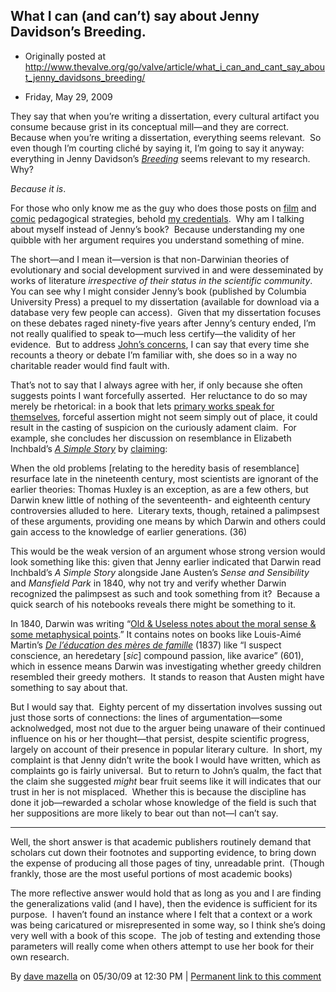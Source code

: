 ## What I can (and can’t) say about Jenny Davidson’s Breeding.

 * Originally posted at http://www.thevalve.org/go/valve/article/what_i_can_and_cant_say_about_jenny_davidsons_breeding/

* Friday, May 29, 2009 

They say that when you’re writing a dissertation, every cultural artifact you consume because grist in its conceptual mill—and they are correct.  Because when you’re writing a dissertation, everything seems relevant.  So even though I’m courting cliché by saying it, I’m going to say it anyway: everything in Jenny Davidson’s [_Breeding_](http://www.amazon.com/exec/obidos/ASIN/0231138784/diesekoschmar-20) seems relevant to my research.  Why?  

_Because it is_.  

For those who only know me as the guy who does those posts on [film](http://acephalous.typepad.com/acephalous/the-dark-knight/) and [comic](http://acephalous.typepad.com/acephalous/watchmen/) pedagogical strategies, behold [my credentials](http://acephalous.typepad.com/files/dissertationabstract.gif).  Why am I talking about myself instead of Jenny’s book?  Because understanding my one quibble with her argument requires you understand something of mine.  

The short—and I mean it—version is that non-Darwinian theories of evolutionary and social development survived in and were desseminated by works of literature _irrespective of their status in the scientific community_.  You can see why I might consider Jenny’s book (published by Columbia University Press) a prequel to my dissertation (available for download via a database very few people can access).  Given that my dissertation focuses on these debates raged ninety-five years after Jenny’s century ended, I’m not really qualified to speak to—much less certify—the validity of her evidence.  But to address [John’s concerns](http://www.thevalve.org/go/valve/article/maps_graphs_trees_and_breeding/), I can say that every time she recounts a theory or debate I’m familiar with, she does so in a way no charitable reader would find fault with.  

That’s not to say that I always agree with her, if only because she often suggests points I want forcefully asserted.  Her reluctance to do so may merely be rhetorical: in a book that lets [primary works speak for themselves](http://www.thevalve.org/go/valve/article/on_the_form_of_jenny_davidsons_breeding/), forceful assertion might not seem simply out of place, it could result in the casting of suspicion on the curiously adament claim.  For example, she concludes her discussion on resemblance in Elizabeth Inchbald’s [_A Simple Story_](http://books.google.com/books?id=tehJAAAAMAAJ&pg=PR3&dq=%22E%3Cbr%20/%3Elizabeth+Inchbald%22+%22a+simple+story%22&ei=x3AgSrr5Bp-OkAS%3Cbr%20/%3EU6Zz3CA&client=firefox-a#PPR1,M1) by [claiming](http://books.google.com/books?id=7P4lD6wDhkUC&dq=%22jenny+davidson%22+breeding&printsec=frontcover&source=bl&ots=ejqlCr4_Zn&sig=uYvWsZv766WVKw84UKFVphBozDQ&hl=en&ei=q-4aSo6ZBor8swPX6KnBCA&sa=X&oi=book_result&ct=result&resnum=9#PPA36,M1):

When the old problems [relating to the heredity basis of resemblance] resurface late in the nineteenth century, most scientists are ignorant of the earlier theories: Thomas Huxley is an exception, as are a few others, but Darwin knew little of nothing of the seventeenth- and eighteenth century controversies alluded to here.  Literary texts, though, retained a palimpsest of these arguments, providing one means by which Darwin and others could gain access to the knowledge of earlier generations. (36)

This would be the weak version of an argument whose strong version would look something like this: given that Jenny earlier indicated that Darwin read Inchbald’s _A Simple Story_ alongside Jane Austen’s _Sense and Sensibility_ and _Mansfield Park_ in 1840, why not try and verify whether Darwin recognized the palimpsest as such and took something from it?  Because a quick search of his notebooks reveals there might be something to it.

In 1840, Darwin was writing “[Old &amp; Useless notes about the moral sense &amp; some metaphysical points](http://darwinlibrary.amnh.org/index.php?globalnav=manuscripts&amp;sectionnav=viewer&amp;unit_id=1145).”  It contains notes on books like Louis-Aimé Martin’s [_De l’éducation des mères de famille_](http://books.google.com/books?id=j9fZjXgDtPMC&amp;dq=Education+des+meres+de+famille&amp;printsec=frontcover&amp;source=bl&amp;ots=pi1C-9EPi4&amp;sig=xk6ReDBKNBQzNzAaoAzSdMztI58&amp;hl=en&amp;ei=L3cgSue0OqaAtgP7vcyDBA&amp;sa=X&amp;oi=book_result&amp;ct=result&amp;resnum=1#PPA1,M1) (1837) like “I suspect conscience, an heredetary [_sic_] compound passion, like avarice” (601), which in essence means Darwin was investigating whether greedy children resembled their greedy mothers.  It stands to reason that Austen might have something to say about that.  

But I would say that.  Eighty percent of my dissertation involves sussing out just those sorts of connections: the lines of argumentation—some acknolwedged, most not due to the arguer being unaware of their continued influence on his or her thought—that persist, despite scientific progress, largely on account of their presence in popular literary culture.  In short, my complaint is that Jenny didn’t write the book I would have written, which as complaints go is fairly universal.  But to return to John’s qualm, the fact that the claim she suggested _might_ bear fruit seems like it will indicates that our trust in her is not misplaced.  Whether this is because the discipline has done it job—rewarded a scholar whose knowledge of the field is such that her suppositions are more likely to bear out than not—I can’t say.  

---

Well, the short answer is that academic publishers routinely demand that scholars cut down their footnotes and supporting evidence, to bring down the expense of producing all those pages of tiny, unreadable print.  (Though frankly, those are the most useful portions of most academic books)

The more reflective answer would hold that as long as you and I are finding the generalizations valid (and I have), then the evidence is sufficient for its purpose.  I haven’t found an instance where I felt that a context or a work was being caricatured or misrepresented in some way, so I think she’s doing very well with a book of this scope.  The job of testing and extending those parameters will really come when others attempt to use her book for their own research.

By [dave mazella](http://long18th.wordpress.com/) on 05/30/09 at 12:30 PM | [Permanent link to this comment](http://www.thevalve.org/go/valve/article/what_i_can_and_cant_say_about_jenny_davidsons_breeding/#25104)

